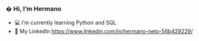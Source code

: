 ###  � Hi, I’m Hermano

- 💻 I’m currently learning Python and SQL
- 📱 My LinkedIn https://www.linkedin.com/in/hermano-neto-56b429229/
